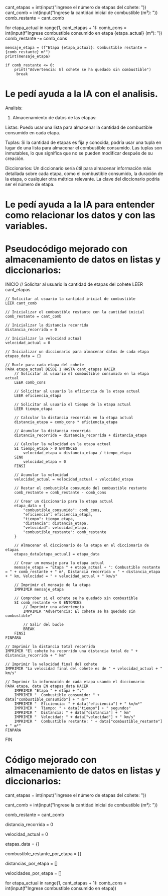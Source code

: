 

cant_etapas = int(input("Ingrese el número de etapas del cohete: "))
cant_comb = int(input("Ingrese la cantidad inicial de combustible (m³): "))
comb_restante = cant_comb
            
for etapa_actual in range(1, cant_etapas + 1):
    comb_cons = int(input(f"Ingrese combustible consumido en etapa {etapa_actual} (m³): "))
    comb_restante -= comb_cons
                
    mensaje_etapa = (f"Etapa {etapa_actual}: Combustible restante = {comb_restante} m³")
    print(mensaje_etapa)
                
    if comb_restante <= 0:
        print("Advertencia: El cohete se ha quedado sin combustible")
         break

# Le pedí ayuda a la IA con el analisis.

Analisis:
1. Almacenamiento de datos de las etapas:

Listas: Puedo usar una lista para almacenar la cantidad de combustible consumido en cada etapa.

Tuplas: Si la cantidad de etapas es fija y conocida, podría usar una tupla en lugar de una lista para almacenar el combustible consumido. Las tuplas son inmutables, lo que significa que no se pueden modificar después de su creación.

Diccionarios: Un diccionario sería útil para almacenar información más detallada sobre cada etapa, como el combustible consumido, la duración de la etapa, o cualquier otra métrica relevante. La clave del diccionario podría ser el número de etapa.

# Le pedí ayuda a la IA para entender como relacionar los datos y con las variables.

# Pseudocódigo mejorado con almacenamiento de datos en listas y diccionarios:

INICIO
    // Solicitar al usuario la cantidad de etapas del cohete
    LEER cant_etapas
    
    // Solicitar al usuario la cantidad inicial de combustible
    LEER cant_comb
    
    // Inicializar el combustible restante con la cantidad inicial
    comb_restante = cant_comb
    
    // Inicializar la distancia recorrida
    distancia_recorrida = 0
    
    // Inicializar la velocidad actual
    velocidad_actual = 0
    
    // Inicializar un diccionario para almacenar datos de cada etapa
    etapas_data = {}
    
    // Bucle para cada etapa del cohete
    PARA etapa_actual DESDE 1 HASTA cant_etapas HACER
        // Solicitar al usuario el combustible consumido en la etapa actual
        LEER comb_cons
        
        // Solicitar al usuario la eficiencia de la etapa actual
        LEER eficiencia_etapa
        
        // Solicitar al usuario el tiempo de la etapa actual
        LEER tiempo_etapa
        
        // Calcular la distancia recorrida en la etapa actual
        distancia_etapa = comb_cons * eficiencia_etapa
        
        // Acumular la distancia recorrida
        distancia_recorrida = distancia_recorrida + distancia_etapa
        
        // Calcular la velocidad en la etapa actual
        SI tiempo_etapa > 0 ENTONCES
            velocidad_etapa = distancia_etapa / tiempo_etapa
        SINO
            velocidad_etapa = 0
        FINSI
        
        // Acumular la velocidad
        velocidad_actual = velocidad_actual + velocidad_etapa
        
        // Restar el combustible consumido del combustible restante
        comb_restante = comb_restante - comb_cons
        
        // Crear un diccionario para la etapa actual
        etapa_data = {
            "combustible_consumido": comb_cons,
            "eficiencia": eficiencia_etapa,
            "tiempo": tiempo_etapa,
            "distancia": distancia_etapa,
            "velocidad": velocidad_etapa,
            "combustible_restante": comb_restante
        }
        
        // Almacenar el diccionario de la etapa en el diccionario de etapas
        etapas_data[etapa_actual] = etapa_data
        
        // Crear un mensaje para la etapa actual
        mensaje_etapa = "Etapa " + etapa_actual + ": Combustible restante = " + comb_restante + " m³, Distancia recorrida = " + distancia_etapa + " km, Velocidad = " + velocidad_actual + " km/s"
        
        // Imprimir el mensaje de la etapa
        IMPRIMIR mensaje_etapa
        
        // Comprobar si el cohete se ha quedado sin combustible
        SI comb_restante <= 0 ENTONCES
            // Imprimir una advertencia
            IMPRIMIR "Advertencia: El cohete se ha quedado sin combustible"
            
            // Salir del bucle
            BREAK
        FINSI
    FINPARA
    
    // Imprimir la distancia total recorrida
    IMPRIMIR "El cohete ha recorrido una distancia total de " + distancia_recorrida + " km"
    
    // Imprimir la velocidad final del cohete
    IMPRIMIR "La velocidad final del cohete es de " + velocidad_actual + " km/s"
    
    // Imprimir la información de cada etapa usando el diccionario
    PARA etapa, data EN etapas_data HACER
        IMPRIMIR "Etapa " + etapa + ":"
        IMPRIMIR "  Combustible consumido: " + data["combustible_consumido"] + " m³"
        IMPRIMIR "  Eficiencia: " + data["eficiencia"] + " km/m³"
        IMPRIMIR "  Tiempo: " + data["tiempo"] + " segundos"
        IMPRIMIR "  Distancia: " + data["distancia"] + " km"
        IMPRIMIR "  Velocidad: " + data["velocidad"] + " km/s"
        IMPRIMIR "  Combustible restante: " + data["combustible_restante"] + " m³"
    FINPARA
FIN

# Código mejorado con almacenamiento de datos en listas y diccionarios:

cant_etapas = int(input("Ingrese el número de etapas del cohete: "))

cant_comb = int(input("Ingrese la cantidad inicial de combustible (m³): "))

comb_restante = cant_comb

distancia_recorrida = 0

velocidad_actual = 0

etapas_data = {}  

combustible_restante_por_etapa = []

distancias_por_etapa = []

velocidades_por_etapa = []

for etapa_actual in range(1, cant_etapas + 1):
    comb_cons = int(input(f"Ingrese combustible consumido en etapa))